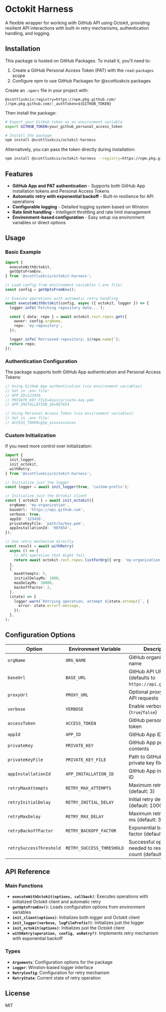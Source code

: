 # Octokit Harness

A flexible wrapper for working with GitHub API using Octokit, providing resilient API interactions with built-in retry mechanisms, authentication handling, and logging.

## Installation

This package is hosted on GitHub Packages. To install it, you'll need to:

1. Create a GitHub Personal Access Token (PAT) with the `read:packages` scope
2. Configure npm to use GitHub Packages for @scottluskcis packages

Create an `.npmrc` file in your project with:

```
@scottluskcis:registry=https://npm.pkg.github.com/
//npm.pkg.github.com/:_authToken=${GITHUB_TOKEN}
```

Then install the package:

```bash
# Export your GitHub token as an environment variable
export GITHUB_TOKEN=your_github_personal_access_token

# Install the package
npm install @scottluskcis/octokit-harness
```

Alternatively, you can pass the token directly during installation:

```bash
npm install @scottluskcis/octokit-harness --registry=https://npm.pkg.github.com/ --auth-token=your_github_personal_access_token
```

## Features

- **GitHub App and PAT authentication** - Supports both GitHub App installation tokens and Personal Access Tokens
- **Automatic retry with exponential backoff** - Built-in resilience for API operations
- **Configurable logging** - Detailed logging system based on Winston
- **Rate limit handling** - Intelligent throttling and rate limit management
- **Environment-based configuration** - Easy setup via environment variables or direct options

## Usage

### Basic Example

```typescript
import {
  executeWithOctokit,
  getOptsFromEnv,
} from '@scottluskcis/octokit-harness';

// Load config from environment variables (.env file)
const config = getOptsFromEnv();

// Execute operations with automatic retry handling
await executeWithOctokit(config, async ({ octokit, logger }) => {
  logger.info('Fetching repository data...');

  const { data: repo } = await octokit.rest.repos.get({
    owner: config.orgName,
    repo: 'my-repository',
  });

  logger.info(`Retrieved repository: ${repo.name}`);
  return repo;
});
```

### Authentication Configuration

The package supports both GitHub App authentication and Personal Access Tokens:

```typescript
// Using GitHub App authentication (via environment variables)
// Set in .env file:
// APP_ID=123456
// PRIVATE_KEY_FILE=keys/private-key.pem
// APP_INSTALLATION_ID=987654

// Using Personal Access Token (via environment variables)
// Set in .env file:
// ACCESS_TOKEN=ghp_xxxxxxxxxxxx
```

### Custom Initialization

If you need more control over initialization:

```typescript
import {
  init_logger,
  init_octokit,
  withRetry,
} from '@scottluskcis/octokit-harness';

// Initialize just the logger
const logger = await init_logger(true, 'custom-prefix');

// Initialize just the Octokit client
const { octokit } = await init_octokit({
  orgName: 'my-organization',
  baseUrl: 'https://api.github.com',
  verbose: true,
  appId: '123456',
  privateKeyFile: 'path/to/key.pem',
  appInstallationId: '987654',
});

// Use retry mechanism directly
const result = await withRetry(
  async () => {
    // API operation that might fail
    return await octokit.rest.repos.listForOrg({ org: 'my-organization' });
  },
  {
    maxAttempts: 5,
    initialDelayMs: 1000,
    maxDelayMs: 30000,
    backoffFactor: 2,
  },
  (state) => {
    logger.warn(`Retrying operation, attempt ${state.attempt}`, {
      error: state.error?.message,
    });
  },
);
```

## Configuration Options

| Option                  | Environment Variable      | Description                                                    |
| ----------------------- | ------------------------- | -------------------------------------------------------------- |
| `orgName`               | `ORG_NAME`                | GitHub organization name                                       |
| `baseUrl`               | `BASE_URL`                | GitHub API URL (defaults to `https://api.github.com`)          |
| `proxyUrl`              | `PROXY_URL`               | Optional proxy URL for API requests                            |
| `verbose`               | `VERBOSE`                 | Enable verbose logging (`true`/`false`)                        |
| `accessToken`           | `ACCESS_TOKEN`            | GitHub personal access token                                   |
| `appId`                 | `APP_ID`                  | GitHub App ID                                                  |
| `privateKey`            | `PRIVATE_KEY`             | GitHub App private key contents                                |
| `privateKeyFile`        | `PRIVATE_KEY_FILE`        | Path to GitHub App private key file                            |
| `appInstallationId`     | `APP_INSTALLATION_ID`     | GitHub App installation ID                                     |
| `retryMaxAttempts`      | `RETRY_MAX_ATTEMPTS`      | Maximum retry attempts (default: 3)                            |
| `retryInitialDelay`     | `RETRY_INITIAL_DELAY`     | Initial retry delay in ms (default: 1000)                      |
| `retryMaxDelay`         | `RETRY_MAX_DELAY`         | Maximum retry delay in ms (default: 30000)                     |
| `retryBackoffFactor`    | `RETRY_BACKOFF_FACTOR`    | Exponential backoff factor (default: 2)                        |
| `retrySuccessThreshold` | `RETRY_SUCCESS_THRESHOLD` | Successful operations needed to reset retry count (default: 5) |

## API Reference

### Main Functions

- **`executeWithOctokit(options, callback)`**: Executes operations with initialized Octokit client and automatic retry
- **`getOptsFromEnv()`**: Loads configuration options from environment variables
- **`init_client(options)`**: Initializes both logger and Octokit client
- **`init_logger(verbose, logFilePrefix?)`**: Initializes just the logger
- **`init_octokit(options)`**: Initializes just the Octokit client
- **`withRetry(operation, config, onRetry?)`**: Implements retry mechanism with exponential backoff

### Types

- **`Arguments`**: Configuration options for the package
- **`Logger`**: Winston-based logger interface
- **`RetryConfig`**: Configuration for retry mechanism
- **`RetryState`**: Current state of retry operation

## License

MIT
